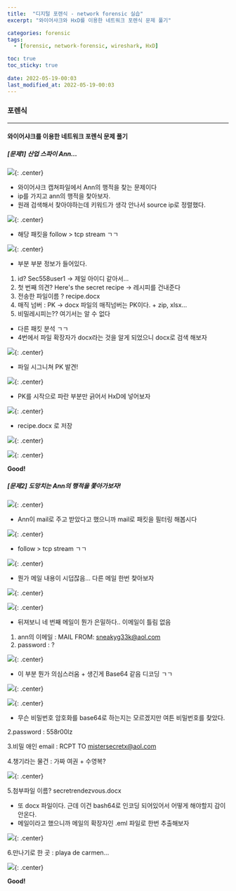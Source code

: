 ```yaml
---
title:  "디지털 포렌식 - network forensic 실습"
excerpt: "와이어샤크와 HxD를 이용한 네트워크 포렌식 문제 풀기"

categories: forensic
tags:
  - [forensic, network-forensic, wireshark, HxD]

toc: true
toc_sticky: true
 
date: 2022-05-19-00:03
last_modified_at: 2022-05-19-00:03
---
```


### 포렌식
* * *
#### 와이어샤크를 이용한 네트워크 포렌식 문제 풀기

##### [문제1] 산업 스파이 Ann...

![](../../assets/images/20220520-020935.png){: .center}

- 와이어샤크 캡쳐파일에서 Ann의 행적을 찾는 문제이다
- ip를 가지고 ann의 행적을 찾아보자.
- 원래 검색해서 찾아야하는데 키워드가 생각 안나서 source ip로 정렬했다.

![](../../assets/images/20220520-021229.png){: .center}

- 해당 패킷을 follow > tcp stream ㄱㄱ

![](../../assets/images/20220520-021323.png){: .center}

- 부분 부분 정보가 들어있다.

1. id? Sec558user1 -> 제일 아이디 같아서...
2. 첫 번째 의견? Here's the secret recipe -> 레시피를 건내준다
3. 전송한 파일이름 ? recipe.docx
4. 매직 넘버 : PK -> docx 파일의 매직넘버는 PK이다. + zip, xlsx...
5. 비밀레시피는?? 여기서는 알 수 없다

- 다른 패킷 분석 ㄱㄱ
- 4번에서 파일 확장자가 docx라는 것을 알게 되었으니 docx로 검색 해보자

![](../../assets/images/20220520-021740.png){: .center}

- 파일 시그니쳐 PK 발견!

![](../../assets/images/20220520-021807.png){: .center}

- PK를 시작으로 파란 부분만 긁어서 HxD에 넣어보자

![](../../assets/images/20220520-022024.png){: .center}

- recipe.docx 로 저장

![](../../assets/images/20220520-022206.png){: .center}

![](../../assets/images/20220520-022229.png){: .center}

**Good!**

##### [문제2] 도망치는 Ann의 행적을 쫓아가보자!

![](../../assets/images/20220520-022310.png){: .center}

- Ann이 mail로 주고 받았다고 했으니까 mail로 패킷을 필터링 해봅시다

![](../../assets/images/20220520-022511.png){: .center}

- follow > tcp stream ㄱㄱ

![](../../assets/images/20220520-022640.png){: .center}

- 뭔가 메일 내용이 시덥잖음... 다른 메일 한번 찾아보자

![](../../assets/images/20220520-022834.png){: .center}

![](../../assets/images/20220520-022758.png){: .center}

- 뒤져보니 네 번째 메일이 뭔가 은밀하다.. 이메일이 틀림 없음

1. ann의 이메일 : MAIL FROM: <sneakyg33k@aol.com>
2. password : ?

![](../../assets/images/20220520-023022.png){: .center}

- 이 부분 뭔가 의심스러움 + 생긴게 Base64 같음 디코딩 ㄱㄱ

![](../../assets/images/20220520-023139.png){: .center}

![](../../assets/images/20220520-023154.png){: .center}

- 무슨 비밀번호 암호화를 base64로 하는지는 모르겠지만 여튼 비밀번호를 찾았다.

2.password : 558r00lz

3.비밀 애인 email : RCPT TO <mistersecretx@aol.com>

4.챙기라는 물건 : 가짜 여권 + 수영복?

![](../../assets/images/20220520-023313.png){: .center}

5.첨부파일 이름? secretrendezvous.docx

- 또 docx 파일이다. 근데 이건 bash64로 인코딩 되어있어서 어떻게 해야할지 감이 안온다.
- 메일이라고 했으니까 메일의 확장자인 .eml 파일로 한번 추출해보자

![](../../assets/images/20220520-023618.png){: .center}

6.만나기로 한 곳 : playa de carmen...

![](../../assets/images/20220520-023924.png){: .center}

**Good!**